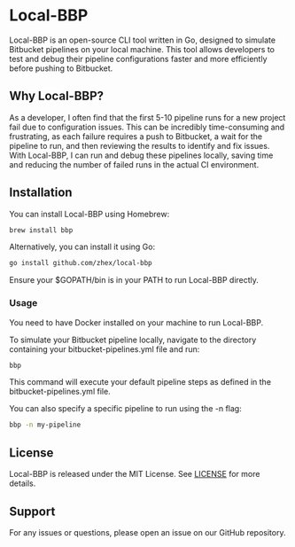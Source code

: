 # Local-BBP

Local-BBP is an open-source CLI tool written in Go, designed to simulate Bitbucket pipelines on your local machine. This tool allows developers to test and debug their pipeline configurations faster and more efficiently before pushing to Bitbucket.


## Why Local-BBP?

As a developer, I often find that the first 5-10 pipeline runs for a new project fail due to configuration issues. This can be incredibly time-consuming and frustrating, as each failure requires a push to Bitbucket, a wait for the pipeline to run, and then reviewing the results to identify and fix issues. With Local-BBP, I can run and debug these pipelines locally, saving time and reducing the number of failed runs in the actual CI environment.

## Installation

You can install Local-BBP using Homebrew:

```bash
brew install bbp
```
Alternatively, you can install it using Go:

```bash
go install github.com/zhex/local-bbp
```

Ensure your $GOPATH/bin is in your PATH to run Local-BBP directly.

### Usage

You need to have Docker installed on your machine to run Local-BBP.

To simulate your Bitbucket pipeline locally, navigate to the directory containing your bitbucket-pipelines.yml file and run:

```bash
bbp
```

This command will execute your default pipeline steps as defined in the bitbucket-pipelines.yml file.

You can also specify a specific pipeline to run using the -n flag:

```bash
bbp -n my-pipeline
```

## License

Local-BBP is released under the MIT License. See [LICENSE](LICENSE) for more details.

## Support

For any issues or questions, please open an issue on our GitHub repository.
